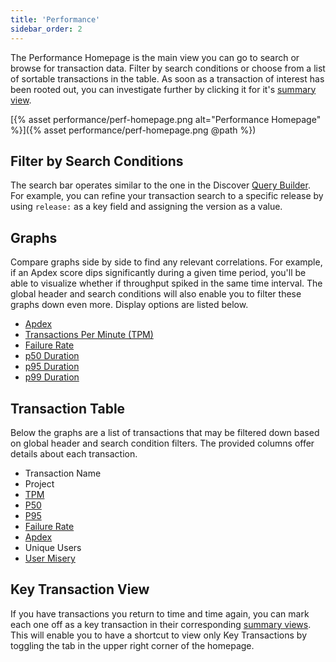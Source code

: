 ```yaml
---
title: 'Performance'
sidebar_order: 2
---
```


The Performance Homepage is the main view you can go to search or browse for transaction data. Filter by search conditions or choose from a list of sortable transactions in the table. As soon as a transaction of interest has been rooted out, you can investigate further by clicking it for it's [summary view](/performance-monitoring/performance/transaction-summary/).

[{% asset performance/perf-homepage.png alt="Performance Homepage" %}]({% asset performance/perf-homepage.png @path %})

## Filter by Search Conditions

The search bar operates similar to the one in the Discover [Query Builder](/performance-monitoring/discover-queries/query-builder/#filter-by-search-conditions). For example, you can refine your transaction search to a specific release by using `release:` as a key field and assigning the version as a value.

## Graphs

Compare graphs side by side to find any relevant correlations. For example, if an Apdex score dips significantly during a given time period, you'll be able to visualize whether if throughput spiked in the same time interval. The global header and search conditions will also enable you to filter these graphs down even more. Display options are listed below.

- [Apdex](/performance-monitoring/performance/metrics/#apdex)
- [Transactions Per Minute (TPM)](/performance-monitoring/performance/metrics/#throughput-total-tpm-tps)
- [Failure Rate](/performance-monitoring/performance/metrics/#failure-rate)
- [p50 Duration](/performance-monitoring/performance/metrics/#p50-threshold)
- [p95 Duration](/performance-monitoring/performance/metrics/#p95-threshold)
- [p99 Duration](/performance-monitoring/performance/metrics/#p99-threshold)

## Transaction Table

Below the graphs are a list of transactions that may be filtered down based on global header and search condition filters. The provided columns offer details about each transaction. 

- Transaction Name
- Project 
- [TPM](/performance-monitoring/performance/metrics/#throughput-total-rpm-rps)
- [P50](/performance-monitoring/performance/metrics/#average-transaction-duration)
- [P95](/performance-monitoring/performance/metrics/#p95-threshold)
- [Failure Rate](/performance-monitoring/performance/metrics/#failure-rate)
- [Apdex](/performance-monitoring/performance/metrics/#apdex)
- Unique Users
- [User Misery](/performance-monitoring/performance/metrics/#user-misery)

## Key Transaction View

If you have transactions you return to time and time again, you can mark each one off as a key transaction in their corresponding [summary views](/performance-monitoring/performance/transaction-summary/#key-transaction). This will enable you to have a shortcut to view only Key Transactions by toggling the tab in the upper right corner of the homepage. 
